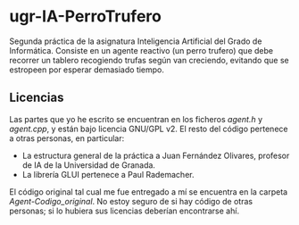 # ugr-IA-PerroTrufero
Segunda práctica de la asignatura Inteligencia Artificial del Grado de Informática. Consiste en un agente reactivo (un perro trufero) que debe recorrer un tablero recogiendo trufas según van creciendo, evitando que se estropeen por esperar demasiado tiempo.

## Licencias
Las partes que yo he escrito se encuentran en los ficheros *agent.h* y *agent.cpp*, y están bajo licencia GNU/GPL v2. El resto del código pertenece a otras personas, en particular:
- La estructura general de la práctica a Juan Fernández Olivares, profesor de IA de la Universidad de Granada.
- La librería GLUI pertenece a Paul Rademacher.

El código original tal cual me fue entregado a mí se encuentra en la carpeta *Agent-Codigo_original*. No estoy seguro de si hay código de otras personas; si lo hubiera sus licencias deberían encontrarse ahí.
